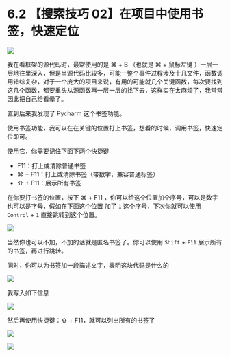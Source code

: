 # 6.2 【搜索技巧 02】在项目中使用书签，快速定位

![](http://image.iswbm.com/20200804124133.png)

我在看框架的源代码时，最常使用的是 ⌘  + B （也就是 ⌘  + 鼠标左键 ）一层一层地往里深入，但是当源代码比较多，可能一整个事件过程涉及十几文件，函数调用错综复杂，对于一个庞大的项目来说，有用的可能就几个关键函数，每次要找到这几个函数，都要重头从源函数再一层一层的找下去，这样实在太麻烦了，我常常因此把自己给看晕了。

直到后来我发现了 Pycharm 这个书签功能。

使用书签功能，我可以在在关键的位置打上书签，想看的时候，调用书签，快速定位即可。

使用它，你需要记住下面下两个快捷键

- F11：打上或清除普通书签
- ⌘ + F11：打上或清除书签（带数字，兼容普通标签）
- ⇧ + F11：展示所有书签

在你要打书签的位置，按下 ⌘  + F11 ，你可以给这个位置加个序号，可以是数字也可以是字母，假如在下面这个位置 加了 `1` 这个序号，下次你就可以使用 `Control` + `1` 直接跳转到这个位置。

![](http://image.iswbm.com/20190324111429.png)

当然你也可以不加，不加的话就是匿名书签了。你可以使用 `Shift` + `F11` 展示所有的书签，再进行跳转。

同时，你可以为书签加一段描述文字，表明这块代码是什么的

![](http://image.iswbm.com/image-20200829165817279.png)

我写入如下信息

![](http://image.iswbm.com/image-20200829165841514.png)

然后再使用快捷键：⇧ + F11，就可以列出所有的书签了

![](http://image.iswbm.com/image-20200829165950576.png)

![](http://image.iswbm.com/20200607174235.png)